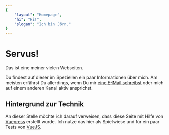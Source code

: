```yaml
---
{
    "layout": "Homepage",
    "hi": "Hi!",
    "slogan": "Ich bin Jörn."
}
---
```

# Servus!

Das ist eine meiner vielen Webseiten.

Du findest auf dieser im Speziellen ein paar Informationen über mich. Am meisten erfährst Du allerdings, wenn Du mir 
[eine E-Mail schreibst](mailto:joern.bernhardt+narigo.github.io@googlemail.com) oder mich auf einem anderen Kanal 
aktiv ansprichst.

## Hintergrund zur Technik

An dieser Stelle möchte ich darauf verweisen, dass diese Seite mit Hilfe von [Vuepress](https://vuepress.vuejs.org/)
erstellt wurde. Ich nutze das hier als Spielwiese und für ein paar Tests von [VueJS](https://www.vuejs.org/).
